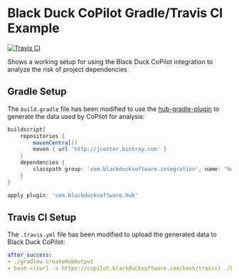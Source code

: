 # Black Duck CoPilot Gradle/Travis CI Example

[![Travis CI](https://travis-ci.org/BlackDuckCoPilot/example-gradle-travis.svg?branch=master)](https://travis-ci.org/BlackDuckCoPilot/example-gradle-travis)

Shows a working setup for using the Black Duck CoPilot integration to analyze the risk of project dependencies

## Gradle Setup

The `build.gradle` file has been modified to use the [hub-gradle-plugin](https://github.com/blackducksoftware/hub-gradle-plugin) to generate the data used by CoPilot for analysis:

```groovy
buildscript{
	repositories {
		mavenCentral()
		maven { url 'http://jcenter.bintray.com' }
	}
	dependencies {
		classpath group: 'com.blackducksoftware.integration', name: 'hub-gradle-plugin', version: '3.4.1'
	}
}

apply plugin: 'com.blackducksoftware.hub'
```

## Travis CI Setup

The `.travis.yml` file has been modified to upload the generated data to Black Duck CoPilot:

```yaml
after_success:
- ./gradlew createHubOutput
- bash <(curl -s https://copilot.blackducksoftware.com/bash/travis) ./build/blackduck/example-gradle-travis_bdio.jsonld
```
